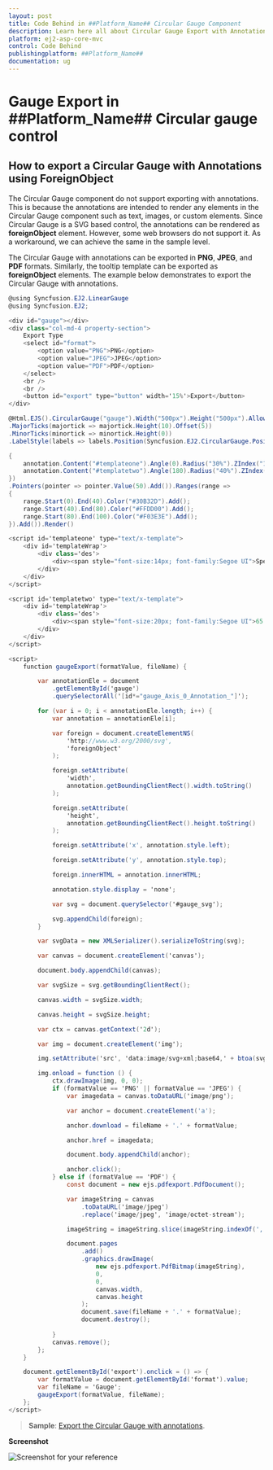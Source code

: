 ```yaml
---
layout: post
title: Code Behind in ##Platform_Name## Circular Gauge Component
description: Learn here all about Circular Gauge Export with Annotations in Syncfusion ##Platform_Name## Circular Gauge component of Syncfusion Essential JS 2 and more.
platform: ej2-asp-core-mvc
control: Code Behind
publishingplatform: ##Platform_Name##
documentation: ug
---
```


# Gauge Export in ##Platform_Name## Circular gauge control

## How to export a Circular Gauge with Annotations using ForeignObject

The Circular Gauge component do not support exporting with annotations. This is because the annotations are intended to render any elements in the Circular Gauge component such as text, images, or custom elements. Since Circular Gauge is a SVG based control, the annotations can be rendered as **foreignObject** element. However, some web browsers do not support it.  As a workaround, we can achieve the same in the sample level.

The Circular Gauge with annotations can be exported in **PNG**, **JPEG**, and **PDF** formats. Similarly, the tooltip template can be exported as **foreignObject** elements. The example below demonstrates to export the Circular Gauge with annotations.

```cs
@using Syncfusion.EJ2.LinearGauge
@using Syncfusion.EJ2;

<div id="gauge"></div>
<div class="col-md-4 property-section">
    Export Type
    <select id="format">
        <option value="PNG">PNG</option>
        <option value="JPEG">JPEG</option>
        <option value="PDF">PDF</option>
    </select>
    <br />
    <br />
    <button id="export" type="button" width='15%'>Export</button>
</div>

@Html.EJS().CircularGauge("gauge").Width("500px").Height("500px").AllowImageExport(true).AllowPdfExport(true).Axes(axes => axes.LineStyle(ls => ls.Color("transparent").Width(10))
.MajorTicks(majortick => majortick.Height(10).Offset(5))
.MinorTicks(minortick => minortick.Height(0))
.LabelStyle(labels => labels.Position(Syncfusion.EJ2.CircularGauge.Position.Inside).UseRangeColor(false)).Annotations(annotation =>

{
    annotation.Content("#templateone").Angle(0).Radius("30%").ZIndex("1").Add();
    annotation.Content("#templatetwo").Angle(180).Radius("40%").ZIndex("1").Add();
})
.Pointers(pointer => pointer.Value(50).Add()).Ranges(range =>
{
    range.Start(0).End(40).Color("#30B32D").Add();
    range.Start(40).End(80).Color("#FFDD00").Add();
    range.Start(80).End(100).Color("#F03E3E").Add();
}).Add()).Render()

<script id='templateone' type="text/x-template">
    <div id='templateWrap'>
        <div class='des'>
            <div><span style="font-size:14px; font-family:Segoe UI">Speedometer</span></div>
        </div>
    </div>
</script>

<script id='templatetwo' type="text/x-template">
    <div id='templateWrap'>
        <div class='des'>
            <div><span style="font-size:20px; font-family:Segoe UI">65 MPH</span></div>
        </div>
    </div>
</script>

<script>
    function gaugeExport(formatValue, fileName) {

        var annotationEle = document
            .getElementById('gauge')
            .querySelectorAll('[id*="gauge_Axis_0_Annotation_"]');

        for (var i = 0; i < annotationEle.length; i++) {
            var annotation = annotationEle[i];

            var foreign = document.createElementNS(
                'http://www.w3.org/2000/svg',
                'foreignObject'
            );

            foreign.setAttribute(
                'width',
                annotation.getBoundingClientRect().width.toString()
            );

            foreign.setAttribute(
                'height',
                annotation.getBoundingClientRect().height.toString()
            );

            foreign.setAttribute('x', annotation.style.left);

            foreign.setAttribute('y', annotation.style.top);

            foreign.innerHTML = annotation.innerHTML;

            annotation.style.display = 'none';

            var svg = document.querySelector('#gauge_svg');

            svg.appendChild(foreign);
        }

        var svgData = new XMLSerializer().serializeToString(svg);

        var canvas = document.createElement('canvas');

        document.body.appendChild(canvas);

        var svgSize = svg.getBoundingClientRect();

        canvas.width = svgSize.width;

        canvas.height = svgSize.height;

        var ctx = canvas.getContext('2d');

        var img = document.createElement('img');

        img.setAttribute('src', 'data:image/svg+xml;base64,' + btoa(svgData));

        img.onload = function () {
            ctx.drawImage(img, 0, 0);
            if (formatValue == 'PNG' || formatValue == 'JPEG') {
                var imagedata = canvas.toDataURL('image/png');

                var anchor = document.createElement('a');

                anchor.download = fileName + '.' + formatValue;

                anchor.href = imagedata;

                document.body.appendChild(anchor);

                anchor.click();
            } else if (formatValue == 'PDF') {
                const document = new ejs.pdfexport.PdfDocument();

                var imageString = canvas
                    .toDataURL('image/jpeg')
                    .replace('image/jpeg', 'image/octet-stream');

                imageString = imageString.slice(imageString.indexOf(',') + 1);

                document.pages
                    .add()
                    .graphics.drawImage(
                        new ejs.pdfexport.PdfBitmap(imageString),
                        0,
                        0,
                        canvas.width,
                        canvas.height
                    );
                    document.save(fileName + '.' + formatValue);
                    document.destroy();
                
            }
            canvas.remove();
        };
    }

    document.getElementById('export').onclick = () => {
        var formatValue = document.getElementById('format').value;
        var fileName = 'Gauge';
        gaugeExport(formatValue, fileName);
    };
</script>
```

> **Sample**: [Export the Circular Gauge with annotations](https://www.syncfusion.com/downloads/support/directtrac/general/ze/WebApplication4-1544692993).

**Screenshot**

![Screenshot for your reference](../images/circulargauge-with-annotations.png)
